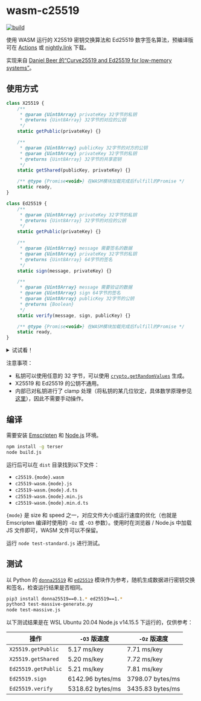 # wasm-c25519

[![build](https://github.com/TransparentLC/wasm-c25519/actions/workflows/build.yml/badge.svg)](https://github.com/TransparentLC/wasm-c25519/actions/workflows/build.yml)

使用 WASM 运行的 X25519 密钥交换算法和 Ed25519 数字签名算法，预编译版可在 [Actions](https://github.com/TransparentLC/wasm-c25519/actions/workflows/build.yml) 或 [nightly.link](https://nightly.link/TransparentLC/wasm-c25519/workflows/build/master/wasm-c25519) 下载。

实现来自 [Daniel Beer 的“Curve25519 and Ed25519 for low-memory systems”](https://www.dlbeer.co.nz/oss/c25519.html)。

## 使用方式

```js
class X25519 {
    /**
     * @param {Uint8Array} privateKey 32字节的私钥
     * @returns {Uint8Array} 32字节的对应的公钥
     */
    static getPublic(privateKey) {}

    /**
     * @param {Uint8Array} publicKey 32字节的对方的公钥
     * @param {Uint8Array} privateKey 32字节的私钥
     * @returns {Uint8Array} 32字节的共享密钥
     */
    static getShared(publicKey, privateKey) {}

    /** @type {Promise<void>} 在WASM模块加载完成后fulfill的Promise */
    static ready,
}

class Ed25519 {
    /**
     * @param {Uint8Array} privateKey 32字节的私钥
     * @returns {Uint8Array} 32字节的对应的公钥
     */
    static getPublic(privateKey) {}

    /**
     * @param {Uint8Array} message 需要签名的数据
     * @param {Uint8Array} privateKey 32字节的私钥
     * @returns {Uint8Array} 64字节的签名
     */
    static sign(message, privateKey) {}

    /**
     * @param {Uint8Array} message 需要验证的数据
     * @param {Uint8Array} sign 64字节的签名
     * @param {Uint8Array} publicKey 32字节的公钥
     * @returns {Boolean}
     */
    static verify(message, sign, publicKey) {}

    /** @type {Promise<void>} 在WASM模块加载完成后fulfill的Promise */
    static ready,
}

```
<details>

<summary>试试看！</summary>

```js
// 在浏览器中加载时，名称为X25519和Ed25519
const { X25519, Ed25519 } = require('./dist/c25519-wasm.speed.min.js');

(async () => {

// 等待WASM模块异步加载完成
// 也可以使用X25519.ready.then(() => {...})
await Promise.all([X25519.ready, Ed25519.ready]);

// 以下的测试向量来自 https://datatracker.ietf.org/doc/html/rfc7748.html#section-6.1

// 双方各自的私钥
const privateA = new Uint8Array([
    0x77, 0x07, 0x6d, 0x0a, 0x73, 0x18, 0xa5, 0x7d,
    0x3c, 0x16, 0xc1, 0x72, 0x51, 0xb2, 0x66, 0x45,
    0xdf, 0x4c, 0x2f, 0x87, 0xeb, 0xc0, 0x99, 0x2a,
    0xb1, 0x77, 0xfb, 0xa5, 0x1d, 0xb9, 0x2c, 0x2a,
]);
const privateB = new Uint8Array([
    0x5d, 0xab, 0x08, 0x7e, 0x62, 0x4a, 0x8a, 0x4b,
    0x79, 0xe1, 0x7f, 0x8b, 0x83, 0x80, 0x0e, 0xe6,
    0x6f, 0x3b, 0xb1, 0x29, 0x26, 0x18, 0xb6, 0xfd,
    0x1c, 0x2f, 0x8b, 0x27, 0xff, 0x88, 0xe0, 0xeb,
]);
// 从私钥产生公钥
const publicA = X25519.getPublic(privateA);
const publicB = X25519.getPublic(privateB);
// 收到对方的公钥后得到相同的共享密钥
const sharedA = X25519.getShared(privateA, publicB);
const sharedB = X25519.getShared(privateB, publicA);
// Uint8Array(32) [74, 93, 157, 91, ...]
console.log(sharedA);
// Uint8Array(32) [74, 93, 157, 91, ...]
console.log(sharedB);

// 以下的测试向量来自 https://datatracker.ietf.org/doc/html/rfc8032#section-7.1

// 签名方的私钥和公钥
const privateC = new Uint8Array([
    0xc5, 0xaa, 0x8d, 0xf4, 0x3f, 0x9f, 0x83, 0x7b,
    0xed, 0xb7, 0x44, 0x2f, 0x31, 0xdc, 0xb7, 0xb1,
    0x66, 0xd3, 0x85, 0x35, 0x07, 0x6f, 0x09, 0x4b,
    0x85, 0xce, 0x3a, 0x2e, 0x0b, 0x44, 0x58, 0xf7,
]);
const publicC = Ed25519.getPublic(privateC);
// 需要签名的消息
const messageC = new Uint8Array([0xaf, 0x82]);
// 生成的签名
const signC = Ed25519.sign(messageC, privateC);
// 对签名进行验证
// true
console.log(Ed25519.verify(messageC, signC, publicC));
// 修改消息后验证失败
messageC[0]++;
// false
console.log(Ed25519.verify(messageC, signC, publicC));
})()
```

</details>

注意事项：

* 私钥可以使用任意的 32 字节，可以使用 [`crypto.getRandomValues`](https://developer.mozilla.org/zh-CN/docs/Web/API/Crypto/getRandomValues) 生成。
* X25519 和 Ed25519 的公钥不通用。
* 内部已对私钥进行了 clamp 处理（将私钥的某几位钦定，具体数学原理参见[这里](https://www.jcraige.com/an-explainer-on-ed25519-clamping)），因此不需要手动操作。

## 编译

需要安装 [Emscripten](https://emscripten.org) 和 [Node.js](https://nodejs.org) 环境。

```bash
npm install -g terser
node build.js
```

运行后可以在 `dist` 目录找到以下文件：

* `c25519.{mode}.wasm`
* `c25519-wasm.{mode}.js`
* `c25519-wasm.{mode}.d.ts`
* `c25519-wasm.{mode}.min.js`
* `c25519-wasm.{mode}.min.d.ts`

`{mode}` 是 size 和 speed 之一，对应文件大小或运行速度的优化（也就是 Emscripten 编译时使用的 `-Oz` 或 `-O3` 参数）。使用时在浏览器 / Node.js 中加载 JS 文件即可，WASM 文件可以不保留。

运行 `node test-standard.js` 进行测试。

## 测试

以 Python 的 [`donna25519`](https://pypi.org/project/donna25519/) 和 [`ed25519`](https://pypi.org/project/donna25519/) 模块作为参考，随机生成数据进行密钥交换和签名，检查运行结果是否相同。

```bash
pip3 install donna25519==0.1.* ed25519==1.*
python3 test-massive-generate.py
node test-massive.js
```

以下测试结果是在 WSL Ubuntu 20.04 Node.js v14.15.5 下运行的，仅供参考：

| 操作 | `-O3` 版速度 | `-Oz` 版速度 |
| - | - | - |
| `X25519.getPublic` | 5.17 ms/key | 7.71 ms/key |
| `X25519.getShared` | 5.20 ms/key | 7.72 ms/key |
| `Ed25519.getPublic` | 5.21 ms/key | 7.81 ms/key |
| `Ed25519.sign` | 6142.96 bytes/ms | 3798.07 bytes/ms |
| `Ed25519.verify` | 5318.62 bytes/ms | 3435.83 bytes/ms |
